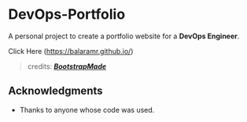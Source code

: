 # DevOps-Portfolio 
A personal project to create a portfolio website for a **DevOps Engineer**.

Click Here (https://balaramr.github.io/)


>credits: [***BootstrapMade***](https://bootstrapmade.com/)
## Acknowledgments
* Thanks to anyone whose code was used.
